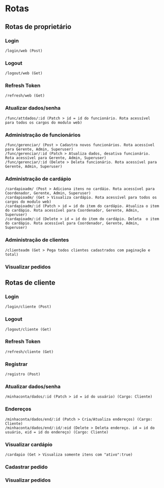 # Rotas

## Rotas de proprietário
### Login
    /login/web (Post)
### Logout
    /logout/web (Get)
### Refresh Token
    /refresh/web (Get)
### Atualizar dados/senha
    /func/attdados/:id (Patch > id = id do funcionário. Rota acessível para todos os cargos do modulo web)
### Administração de funcionários
    /func/gerenciar/ (Post > Cadastra novos funcionários. Rota acessível para Gerente, Admin, Superuser)
    /func/gerenciar/:id (Patch > Atualiza dados, desativa funcionário. Rota acessível para Gerente, Admin, Superuser)
    /func/gerenciar/:id (Delete > Deleta funcionário. Rota acessível para Gerente, Admin, Superuser)
### Administração de cardápio
    /cardapioadm/ (Post > Adiciona itens no cardáio. Rota acessível para Coordenador, Gerente, Admin, Superuser)
    /cardapioadm/ (Get > Visualiza cardápio. Rota acessível para todos os cargos do modulo web)
    /cardapioadm/:id (Patch > id = id do item do cardápio. Atualiza o item do cardápio. Rota acessível para Coordenador, Gerente, Admin, Superuser)
    /cardapioadm/:id (Delete > id = id do item do cardápio. Deleta  o item do cardápio. Rota acessível para Coordenador, Gerente, Admin, Superuser)
### Administração de clientes
    /clienteadm (Get > Pega todos clientes cadastrados com paginação e total) 
### Visualizar pedidos


## Rotas de cliente
### Login
    /login/cliente (Post)
### Logout
    /logout/cliente (Get)
### Refresh Token
    /refresh/cliente (Get)
### Registrar
    /registro (Post)
### Atualizar dados/senha
    /minhaconta/dados/:id (Patch > id = id do usuário) (Cargo: Cliente)
### Endereços
    /minhaconta/dados/end/:id (Patch > Cria/Atualiza endereços) (Cargo: Cliente)
    /minhaconta/dados/end/:id/:eid (Delete > Deleta endereço. id = id do usuário, eid = id do endereço) (Cargo: Cliente)
### Visualizar cardápio
    /cardapio (Get > Visualiza somente itens com "ativo":true)
### Cadastrar pedido
### Visualizar pedidos
